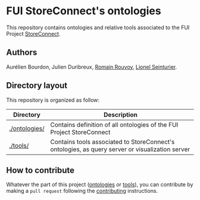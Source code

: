 # FUI StoreConnect's ontologies

This repository contains ontologies and relative tools associated to the FUI Project [StoreConnect](https://www.pole-scs.org/projet/storeconnect).

## Authors

Aurélien Bourdon, Julien Duribreux, [Romain Rouvoy](http://romain.rouvoy.fr/), [Lionel Seinturier](http://www.lifl.fr/~seinturi/).

## Directory layout

This repository is organized as follow:

Directory                       | Description
------------------------------- | -----------------------------------------------------------------------------------------------
[./ontologies/](./ontologies)   | Contains definition of all ontologies of the FUI Project StoreConnect
[./tools/](./tools)             | Contains tools associated to StoreConnect's ontologies, as query server or visualization server 

## How to contribute

Whatever the part of this project ([ontologies](./ontologies) or [tools](./tools)), you can contribute by making a `pull request` following the [contributing](CONTRIBUTING.md) instructions. 